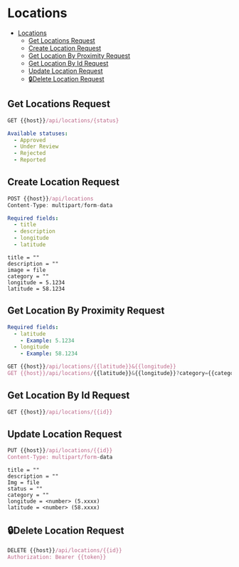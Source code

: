 # Locations

- [Locations](#locations)
  - [Get Locations Request](#get-locations-request)
  - [Create Location Request](#create-location-request)
  - [Get Location By Proximity Request](#get-location-by-proximity-request)
  - [Get Location By Id Request](#get-location-by-id-request)
  - [Update Location Request](#update-location-request)
  - [🔒Delete Location Request](#delete-location-request)

## Get Locations Request

```js
GET {{host}}/api/locations/{status}
```

```yml
Available statuses:
  - Approved
  - Under Review
  - Rejected
  - Reported
```

## Create Location Request

```js
POST {{host}}/api/locations
Content-Type: multipart/form-data
```

```yml
Required fields:
  - title
  - description
  - longitude
  - latitude
```

```multipart/form-data
title = ""
description = ""
image = file
category = ""
longitude = 5.1234
latitude = 58.1234
```

## Get Location By Proximity Request

```yml
Required fields:
  - latitude
    - Example: 5.1234
  - longitude
    - Example: 58.1234
```

```js
GET {{host}}/api/locations/{{latitude}}&{{longitude}}
GET {{host}}/api/locations/{{latitude}}&{{longitude}}?category={{category}}
```

## Get Location By Id Request

```js
GET {{host}}/api/locations/{{id}}
```

## Update Location Request

```js
PUT {{host}}/api/locations/{{id}}
Content-Type: multipart/form-data
```

```multipart/form-data
title = ""
description = ""
Img = file
status = ""
category = ""
longitude = <number> (5.xxxx)
latitude = <number> (58.xxxx)
```

## 🔒Delete Location Request

```js
DELETE {{host}}/api/locations/{{id}}
Authorization: Bearer {{token}}
```
